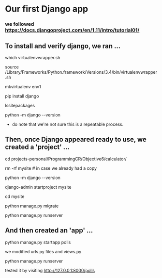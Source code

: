 # Our first Django app
### we followed https://docs.djangoproject.com/en/1.11/intro/tutorial01/

## To install and verify django, we ran ...

which virtualenvwrapper.sh

source /Library/Frameworks/Python.framework/Versions/3.4/bin/virtualenvwrapper.sh

mkvirtualenv env1

pip install django

lssitepackages

python -m django --version


* do note that we're not sure this is a repeatable process.


## Then, once Django appeared ready to use, we created a 'project' ...

cd projects-personal/ProgrammingCR/Objective6/calculator/

rm -rf mysite # in case we already had a copy

python -m django --version

django-admin startproject mysite

cd mysite

python manage.py migrate

python manage.py runserver

## And then created an 'app' ...

python manage.py startapp polls

we modified urls.py files and views.py

python manage.py runserver

tested it by visiting http://127.0.0.1:8000/polls
